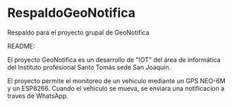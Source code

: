 # RespaldoGeoNotifica
Respaldo para el proyecto grupal de GeoNotifica

README: 

El proyecto GeoNotifica es un desarrollo de "IOT" del área de informática del Instituto profesional Santo Tomás sede San Joaquín.

El proyecto permite el monitoreo de un vehiculo mediante un GPS NEO-6M y un ESP8266. Cuando el vehiculo se mueva, se enviara una notificacion a traves de WhatsApp.
